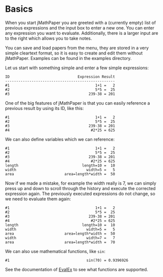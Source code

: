 Basics
======

When you start jMathPaper you are greeted with a (currently empty) list of previous expressions and the input box to enter a new one. You can enter any expression you want to evaluate. Additionally, there is a larger input are to the right which allows you to take notes.

You can save and load papers from the menu, they are stored in a very simple cleartext format, so it is easy to create and edit them without jMathPaper. Examples can be found in the examples directory.

Let us start with something simple and enter a few simple expressions:

    ID                               Expression Result
    --------------------------------------------------
    #1                                       1+1 =   2
    #2                                       5*5 =  25
    #3                                    239-38 = 201

One of the big features of jMathPaper is that you can easily reference
a previous result by using its ID, like this:

    #1                                       1+1 =   2
    #2                                       5*5 =  25
    #3                                    239-38 = 201
    #4                                     #2*25 = 625

We can also define variables which we can reference:

    #1                                       1+1 =   2
    #2                                       5*5 =  25
    #3                                    239-38 = 201
    #4                                     #2*25 = 625
    length                             length=10 =  10
    width                                width=5 =   5
    area                       area=length*width =  50

Now if we made a mistake, for example the width really is 7, we can simply press
up and down to scroll through the history and execute the corrected expression
again. The previously executed expressions do not change, so we need to evaluate
them again:

    #1                                       1+1 =   2
    #2                                       5*5 =  25
    #3                                    239-38 = 201
    #4                                     #2*25 = 625
    length                             length=10 =  10
    width                                width=5 =   5
    area                       area=length*width =  50
    width                                width=7 =   7
    area                       area=length*width =  70

We can also use mathematical functions, like `sin`:

    #1                                   sin(70) = 0.9396926

See the documentation of [EvalEx](https://github.com/uklimaschewski/EvalEx/blob/master/README.md) to see what functions are supported.
